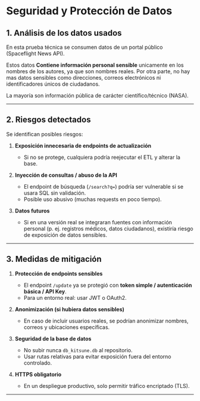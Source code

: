 # Seguridad y Protección de Datos

## 1. Análisis de los datos usados
En esta prueba técnica se consumen datos de un portal público (Spaceflight News API).

Estos datos **Contiene información personal sensible** unicamente en los nombres de los autores, ya que son nombres reales. Por otra parte, no hay mas datos sensibles como direcciones, correos electrónicos ni identificadores únicos de ciudadanos.

La mayoría son información pública de carácter científico/técnico (NASA).  

---

## 2. Riesgos detectados
Se identifican posibles riesgos:

1. **Exposición innecesaria de endpoints de actualización**  
   - Si no se protege, cualquiera podría reejecutar el ETL y alterar la base.  

2. **Inyección de consultas / abuso de la API**  
   - El endpoint de búsqueda (`/search?q=`) podría ser vulnerable si se usara SQL sin validación.  
   - Posible uso abusivo (muchas requests en poco tiempo).  

3. **Datos futuros**  
   - Si en una versión real se integraran fuentes con información personal (p. ej. registros médicos, datos ciudadanos), existiría riesgo de exposición de datos sensibles.  

---

## 3. Medidas de mitigación
1. **Protección de endpoints sensibles**  
   - El endpoint `/update` ya se protegió con **token simple / autenticación básica / API Key**.  
   - Para un entorno real: usar JWT o OAuth2.  

2. **Anonimización (si hubiera datos sensibles)**  
   - En caso de incluir usuarios reales, se podrían anonimizar nombres, correos y ubicaciones específicas.  

3. **Seguridad de la base de datos**  
   - No subir nunca `db_kitsune.db` al repositorio.  
   - Usar rutas relativas para evitar exposición fuera del entorno controlado.  

4. **HTTPS obligatorio**  
   - En un despliegue productivo, solo permitir tráfico encriptado (TLS).  

---